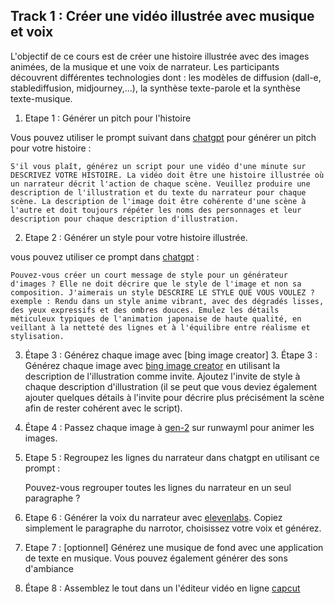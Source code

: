 ## Track 1 : Créer une vidéo illustrée avec musique et voix

L'objectif de ce cours est de créer une histoire illustrée avec des images animées, de la musique et une voix de narrateur. Les participants découvrent différentes technologies dont : les modèles de diffusion (dall-e, stablediffusion, midjourney,...), la synthèse texte-parole et la synthèse texte-musique.

1. Etape 1 : Générer un pitch pour l'histoire 

Vous pouvez utiliser le prompt suivant dans [chatgpt](https://chat.openai.com) pour générer un pitch pour votre histoire : 

    S'il vous plaît, générez un script pour une vidéo d'une minute sur DESCRIVEZ VOTRE HISTOIRE. La vidéo doit être une histoire illustrée où un narrateur décrit l'action de chaque scène. Veuillez produire une description de l'illustration et du texte du narrateur pour chaque scène. La description de l'image doit être cohérente d'une scène à l'autre et doit toujours répéter les noms des personnages et leur description pour chaque description d'illustration.


2. Etape 2 : Générer un style pour votre histoire illustrée.

vous pouvez utiliser ce prompt dans [chatgpt](https://chat.openai.com) :

    Pouvez-vous créer un court message de style pour un générateur d'images ? Elle ne doit décrire que le style de l'image et non sa composition. J'aimerais un style DESCRIRE LE STYLE QUE VOUS VOULEZ ?
    exemple : Rendu dans un style anime vibrant, avec des dégradés lisses, des yeux expressifs et des ombres douces. Emulez les détails méticuleux typiques de l'animation japonaise de haute qualité, en veillant à la netteté des lignes et à l'équilibre entre réalisme et stylisation.

3. Étape 3 : Générez chaque image avec [bing image creator] 3. Étape 3 : Générez chaque image avec [bing image creator](https://www.bing.com/create) en utilisant la description de l'illustration comme invite. Ajoutez l'invite de style à chaque description d'illustration (il se peut que vous deviez également ajouter quelques détails à l'invite pour décrire plus précisément la scène afin de rester cohérent avec le script).

4. Étape 4 : Passez chaque image à [gen-2](https://research.runwayml.com/gen2) sur runwayml pour animer les images.

5. Etape 5 : Regroupez les lignes du narrateur dans chatgpt en utilisant ce prompt : 

    Pouvez-vous regrouper toutes les lignes du narrateur en un seul paragraphe ?

6. Etape 6 : Générer la voix du narrateur avec [elevenlabs](https://elevenlabs.io/). Copiez simplement le paragraphe du narrotor, choisissez votre voix et générez.

7. Etape 7 : [optionnel] Générez une musique de fond avec une application de texte en musique. Vous pouvez également générer des sons d'ambiance

8. Étape 8 : Assemblez le tout dans un l'éditeur vidéo en ligne [capcut](https://www.capcut.com')

